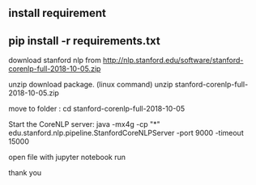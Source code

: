 install requirement
---
pip install -r requirements.txt
-----

download stanford nlp from
http://nlp.stanford.edu/software/stanford-corenlp-full-2018-10-05.zip

unzip download package. (linux command)
unzip stanford-corenlp-full-2018-10-05.zip

move to folder :
cd stanford-corenlp-full-2018-10-05

Start the CoreNLP server:
java -mx4g -cp "*" edu.stanford.nlp.pipeline.StanfordCoreNLPServer -port 9000 -timeout 15000

open file with jupyter notebook
run

thank you